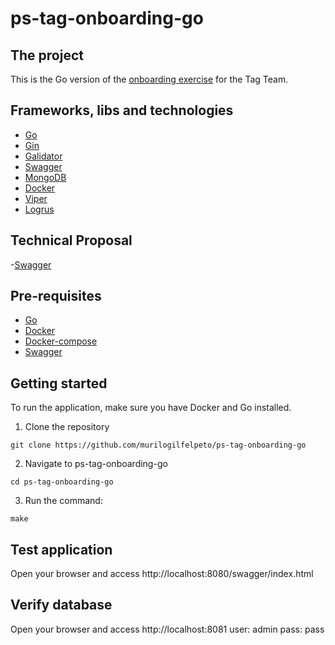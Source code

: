 # ps-tag-onboarding-go

## The project
This is the Go version of the [onboarding exercise](https://github.com/wexinc/ps-tag-onboarding) for the Tag Team.

## Frameworks, libs and technologies
- [Go](https://go.dev/)
- [Gin](https://github.com/gin-gonic/gin)
- [Galidator](https://github.com/golodash/galidator)
- [Swagger](https://github.com/swaggo/gin-swagger)
- [MongoDB](https://www.mongodb.com/)
- [Docker](https://www.docker.com/)
- [Viper](https://github.com/spf13/viper)
- [Logrus](https://github.com/Sirupsen/logrus)

## Technical Proposal
-[Swagger](https://docs.google.com/document/d/1K1WaCZhHi35BbvQ7UAGWOlJeGBoIlLVXpW7EQ8ryFdw/edit?usp=share_link)

## Pre-requisites
- [Go](https://golang.org/doc/install)
- [Docker](https://docs.docker.com/manuals/)
- [Docker-compose](https://docs.docker.com/compose/)
- [Swagger](https://github.com/swaggo/gin-swagger)

## Getting started
To run the application, make sure you have Docker and Go installed.
1. Clone the repository
```shell
git clone https://github.com/murilogilfelpeto/ps-tag-onboarding-go
```

2. Navigate to ps-tag-onboarding-go
```shell
cd ps-tag-onboarding-go
```

3. Run the command:
```shell
make
```

## Test application
Open your browser and access http://localhost:8080/swagger/index.html

## Verify database
Open your browser and access http://localhost:8081
user: admin
pass: pass